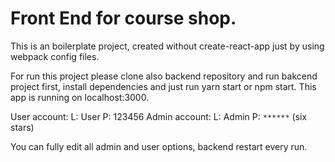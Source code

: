 # Front End for course shop.

This is an boilerplate project, created without create-react-app just by using webpack config files.

For run this project please clone also backend repository and run bakcend project first, install dependencies and just run yarn start or npm start.
This app is running on localhost:3000.

User account:
    L: User
    P: 123456
Admin account:
    L: Admin
    P: `******` (six stars)

You can fully edit all admin and user options, backend restart every run.

